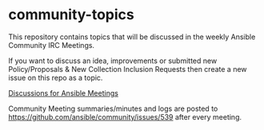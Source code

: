# community-topics

This repository contains topics that will be discussed in the weekly Ansible Community IRC Meetings.

If you want to discuss an idea, improvements or submitted new Policy/Proposals & New Collection Inclusion Requests then create a new issue on this repo as a topic. 

[Discussions for Ansible Meetings](https://github.com/ansible-community/community-topics/issues)

Community Meeting summaries/minutes and logs are posted to https://github.com/ansible/community/issues/539 after every meeting.
